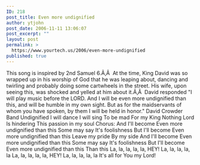 ```yaml
---
ID: 218
post_title: Even more undignified
author: ytjohn
post_date: 2006-11-11 13:06:07
post_excerpt: ""
layout: post
permalink: >
  https://www.yourtech.us/2006/even-more-undignified
published: true
---
```

This song is inspired by 2nd Samuel 6.Ã‚Â  At the time, King David was so wrapped up in his worship of God that he was leaping about, dancing and twirling and probably doing some cartwheels in the street. His wife, upon seeing this, was shocked and yelled at him about it.Ã‚Â  David responded "I will play music before the LORD. And I will be even more undignified than this, and will be humble in my own sight. But as for the maidservants of whom you have spoken, by them I will be held in honor."
David Crowder Band
Undignified
I will dance
I will sing
To be mad
For my King
Nothing Lord
Is hindering
This passion in my soul
Chorus:
And I'll become
Even more undignified than this
Some may say
It's foolishness
But I'll become
Even more undignified than this
Leave my pride
By my side
And I'll become
Even more undignified than this
Some may say
It's foolishness
But I'll become
Even more undignified than this
Than this
La, la, la, la, la, HEY!
La, la, la, la, la
La, la, la, la, la, HEY!
La, la, la, la, la
It's all for You my Lord!